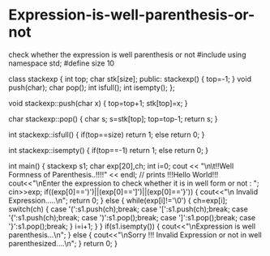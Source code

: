 # Expression-is-well-parenthesis-or-not
check whether the  expression is well parenthesis or not
#include <iostream>
using namespace std;
#define size 10

class stackexp
{
    int top;
    char stk[size];
public:
    stackexp()
    {
     top=-1;
    }
    void push(char);
    char pop();
    int isfull();
    int isempty();
};

void stackexp::push(char x)
{
    top=top+1;
    stk[top]=x;
}

char stackexp::pop()
{
    char s;
    s=stk[top];
    top=top-1;
    return s;
}

int stackexp::isfull()
{
    if(top==size)
        return 1;
    else
        return 0;
}

int stackexp::isempty()
{
    if(top==-1)
        return 1;
    else
        return 0;
}

int main()
{
    stackexp s1;
    char exp[20],ch;
    int i=0;
    cout << "\n\t!!Well Formness of Parenthesis..!!!!" << endl; // prints !!!Hello World!!!
    cout<<"\nEnter the expression to check whether it is in well form or not :  ";
    cin>>exp;
    if((exp[0]==')')||(exp[0]==']')||(exp[0]=='}'))
    {
        cout<<"\n Invalid Expression.....\n";
        return 0;
    }
    else
    {
        while(exp[i]!='\0')
        {
            ch=exp[i];
            switch(ch)
            {
            case '(':s1.push(ch);break;
            case '[':s1.push(ch);break;
            case '{':s1.push(ch);break;
            case ')':s1.pop();break;
            case ']':s1.pop();break;
            case '}':s1.pop();break;
            }
            i=i+1;
        }
    }
    if(s1.isempty())
    {
        cout<<"\nExpression is well parenthesis...\n";
    }
    else
    {
        cout<<"\nSorry !!! Invalid Expression or not in well parenthesized....\n";
    }
    return 0;
}
